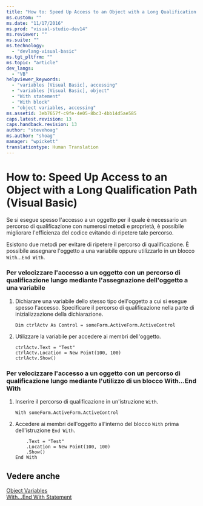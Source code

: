 ```yaml
---
title: "How to: Speed Up Access to an Object with a Long Qualification Path (Visual Basic) | Microsoft Docs"
ms.custom: ""
ms.date: "11/17/2016"
ms.prod: "visual-studio-dev14"
ms.reviewer: ""
ms.suite: ""
ms.technology: 
  - "devlang-visual-basic"
ms.tgt_pltfrm: ""
ms.topic: "article"
dev_langs: 
  - "VB"
helpviewer_keywords: 
  - "variables [Visual Basic], accessing"
  - "variables [Visual Basic], object"
  - "With statement"
  - "With block"
  - "object variables, accessing"
ms.assetid: 3eb7657f-c9fe-4e05-8bc3-4bb14d5ae585
caps.latest.revision: 13
caps.handback.revision: 13
author: "stevehoag"
ms.author: "shoag"
manager: "wpickett"
translationtype: Human Translation
---
```

# How to: Speed Up Access to an Object with a Long Qualification Path (Visual Basic)
Se si esegue spesso l'accesso a un oggetto per il quale è necessario un percorso di qualificazione con numerosi metodi e proprietà, è possibile migliorare l'efficienza del codice evitando di ripetere tale percorso.  
  
 Esistono due metodi per evitare di ripetere il percorso di qualificazione.  È possibile assegnare l'oggetto a una variabile oppure utilizzarlo in un blocco `With`...`End With`.  
  
### Per velocizzare l'accesso a un oggetto con un percorso di qualificazione lungo mediante l'assegnazione dell'oggetto a una variabile  
  
1.  Dichiarare una variabile dello stesso tipo dell'oggetto a cui si esegue spesso l'accesso.  Specificare il percorso di qualificazione nella parte di inizializzazione della dichiarazione.  
  
    ```  
    Dim ctrlActv As Control = someForm.ActiveForm.ActiveControl  
    ```  
  
2.  Utilizzare la variabile per accedere ai membri dell'oggetto.  
  
    ```  
    ctrlActv.Text = "Test"  
    ctrlActv.Location = New Point(100, 100)  
    ctrlActv.Show()  
    ```  
  
### Per velocizzare l'accesso a un oggetto con un percorso di qualificazione lungo mediante l'utilizzo di un blocco With...End With  
  
1.  Inserire il percorso di qualificazione in un'istruzione `With`.  
  
    ```  
    With someForm.ActiveForm.ActiveControl  
    ```  
  
2.  Accedere ai membri dell'oggetto all'interno del blocco `With` prima dell'istruzione `End With`.  
  
    ```  
        .Text = "Test"  
        .Location = New Point(100, 100)  
        .Show()  
    End With  
    ```  
  
## Vedere anche  
 [Object Variables](../../../../visual-basic/programming-guide/language-features/variables/object-variables.md)   
 [With...End With Statement](../../../../visual-basic/language-reference/statements/with-end-with-statement.md)